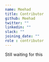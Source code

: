 ```yaml
---
name: Meehad
title: Contributor
github: Meehad
twitter: ""
linkedin: ""
slack: ""
joining_date: ""
role : contributor
---
```


Still waiting for this
